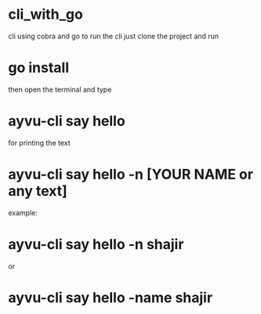 # cli_with_go
cli using cobra and  go
to run the cli just clone the project and run
# go install

then open the terminal and type 
# ayvu-cli say hello

for printing the text 
# ayvu-cli say hello -n [YOUR NAME or any text]

example:
# ayvu-cli say hello -n shajir
or
# ayvu-cli say hello -name shajir
